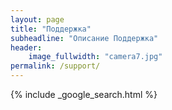 ```yaml
---
layout: page
title: "Поддержка"
subheadline: "Описание Поддержка"
header:
    image_fullwidth: "camera7.jpg"
permalink: /support/
---
```


{% include _google_search.html %}
